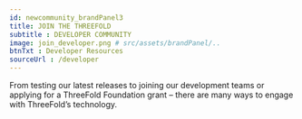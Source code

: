 ```yaml
---
id: newcommunity_brandPanel3
title: JOIN THE THREEFOLD
subtitle : DEVELOPER COMMUNITY
image: join_developer.png # src/assets/brandPanel/..
btnTxt : Developer Resources
sourceUrl : /developer
---
```

From testing our latest releases to joining our development teams or applying for a ThreeFold Foundation grant – there are many ways to engage with ThreeFold’s technology.
